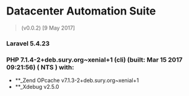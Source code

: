 # Datacenter Automation Suite 
> (v0.0.2) [9 May 2017]


###  **Laravel** 5.4.23

###  **PHP** 7.1.4-2+deb.sury.org~xenial+1 (cli) (built: Mar 15 2017 09:21:56) ( NTS ) with: 
- **_Zend OPcache v7.1.3-2+deb.sury.org~xenial+1
- **_Xdebug v2.5.0
